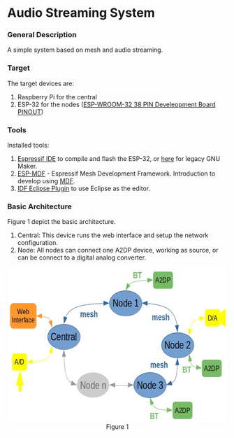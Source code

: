 # Audio Streaming System
### General Description
A simple system based on mesh and audio streaming.
### Target
The target devices are:
1. Raspberry Pi for the central
1. ESP-32 for the nodes ([ESP-WROOM-32 38 PIN Develeopment Board PINOUT](https://www.studiopieters.nl/esp32-pinout/))
### Tools
Installed tools:
1. [Espressif IDE](https://docs.espressif.com/projects/esp-idf/en/v4.1/get-started/index.html) to compile and flash the ESP-32, or [here](https://docs.espressif.com/projects/esp-idf/en/latest/esp32/get-started-legacy/eclipse-setup.html) for legacy GNU Maker.
1. [ESP-MDF](https://github.com/espressif/esp-mdf) - Espressif Mesh Development Framework. Introduction to develop using [MDF](https://docs.espressif.com/projects/esp-mdf/en/latest/get-started/index.html).
1. [IDF Eclipse Plugin](https://github.com/espressif/idf-eclipse-plugin/blob/master/README.md#Prerequisites) to use Eclipse as the editor.
### Basic Architecture
Figure 1 depict the basic architecture.
1. Central: This device runs the web interface and setup the network configuration.
1. Node: All nodes can connect one A2DP device, working as source, or can be connect to a digital analog converter.
<html>
<p align="center"><img src="Doc/BasicArchitecture.jpg" height="353px" width="560px" /></br>
<span>Figure 1</span>
</p>
</html>
